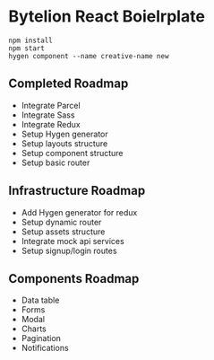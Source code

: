 # Bytelion React Boielrplate

```
npm install
npm start
hygen component --name creative-name new
```

## Completed Roadmap
* Integrate Parcel
* Integrate Sass
* Integrate Redux
* Setup Hygen generator
* Setup layouts structure
* Setup component structure
* Setup basic router

## Infrastructure Roadmap
* Add Hygen generator for redux
* Setup dynamic router
* Setup assets structure
* Integrate mock api services
* Setup signup/login routes

## Components Roadmap
* Data table
* Forms
* Modal
* Charts
* Pagination
* Notifications